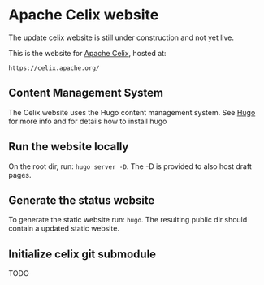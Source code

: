 # Apache Celix website

The update celix website is still under construction and not yet live.

This is the website for [Apache Celix](https://celix.apache.org/), hosted at:

    https://celix.apache.org/

## Content Management System

The Celix website uses the Hugo content management system. See [Hugo](https://gohugo.io) for more info and for details how to install hugo

## Run the website locally

On the root dir, run: `hugo server -D`. The -D is provided to also host draft pages.

## Generate the status website

To generate the static website run: `hugo`. The resulting public dir should contain a updated static website.

## Initialize celix git submodule

TODO
